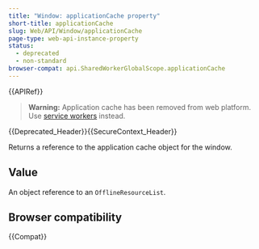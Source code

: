 ```yaml
---
title: "Window: applicationCache property"
short-title: applicationCache
slug: Web/API/Window/applicationCache
page-type: web-api-instance-property
status:
  - deprecated
  - non-standard
browser-compat: api.SharedWorkerGlobalScope.applicationCache
---
```


{{APIRef}}
> **Warning:** Application cache has been removed from web platform.
> Use [service workers](/en-US/docs/Web/API/Service_Worker_API) instead.

{{Deprecated_Header}}{{SecureContext_Header}}

Returns a reference to the application cache object for the window.

## Value

An object reference to an `OfflineResourceList`.

## Browser compatibility

{{Compat}}
